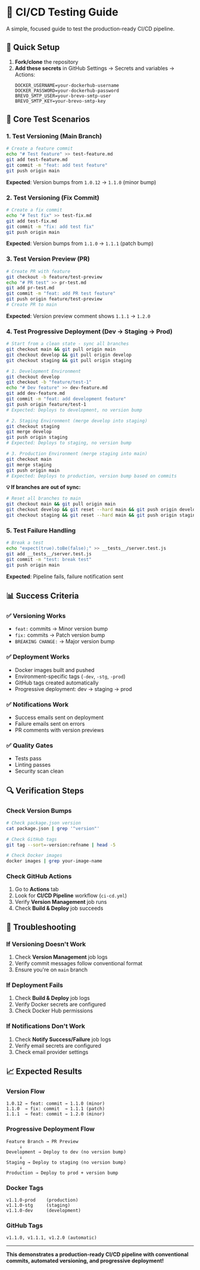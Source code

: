 # 🧪 CI/CD Testing Guide

A simple, focused guide to test the production-ready CI/CD pipeline.

## 🚀 Quick Setup

1. **Fork/clone** the repository
2. **Add these secrets** in GitHub Settings → Secrets and variables → Actions:
   ```
   DOCKER_USERNAME=your-dockerhub-username
   DOCKER_PASSWORD=your-dockerhub-password
   BREVO_SMTP_USER=your-brevo-smtp-user
   BREVO_SMTP_KEY=your-brevo-smtp-key
   ```

## 🎯 Core Test Scenarios

### **1. Test Versioning (Main Branch)**
```bash
# Create a feature commit
echo "# Test feature" >> test-feature.md
git add test-feature.md
git commit -m "feat: add test feature"
git push origin main
```
**Expected**: Version bumps from `1.0.12` → `1.1.0` (minor bump)

### **2. Test Versioning (Fix Commit)**
```bash
# Create a fix commit
echo "# Test fix" >> test-fix.md
git add test-fix.md
git commit -m "fix: add test fix"
git push origin main
```
**Expected**: Version bumps from `1.1.0` → `1.1.1` (patch bump)

### **3. Test Version Preview (PR)**
```bash
# Create PR with feature
git checkout -b feature/test-preview
echo "# PR test" >> pr-test.md
git add pr-test.md
git commit -m "feat: add PR test feature"
git push origin feature/test-preview
# Create PR to main
```
**Expected**: Version preview comment shows `1.1.1` → `1.2.0`

### **4. Test Progressive Deployment (Dev → Staging → Prod)**
```bash
# Start from a clean state - sync all branches
git checkout main && git pull origin main
git checkout develop && git pull origin develop
git checkout staging && git pull origin staging

# 1. Development Environment
git checkout develop
git checkout -b "feature/test-1"
echo "# Dev feature" >> dev-feature.md
git add dev-feature.md
git commit -m "feat: add development feature"
git push origin feature/test-1
# Expected: Deploys to development, no version bump

# 2. Staging Environment (merge develop into staging)
git checkout staging
git merge develop
git push origin staging
# Expected: Deploys to staging, no version bump

# 3. Production Environment (merge staging into main)
git checkout main
git merge staging
git push origin main
# Expected: Deploys to production, version bump based on commits
```

**💡 If branches are out of sync:**
```bash
# Reset all branches to main
git checkout main && git pull origin main
git checkout develop && git reset --hard main && git push origin develop --force
git checkout staging && git reset --hard main && git push origin staging --force
```

### **5. Test Failure Handling**
```bash
# Break a test
echo "expect(true).toBe(false);" >> __tests__/server.test.js
git add __tests__/server.test.js
git commit -m "test: break test"
git push origin main
```
**Expected**: Pipeline fails, failure notification sent

## 📊 Success Criteria

### **✅ Versioning Works**
- `feat:` commits → Minor version bump
- `fix:` commits → Patch version bump
- `BREAKING CHANGE:` → Major version bump

### **✅ Deployment Works**
- Docker images built and pushed
- Environment-specific tags (`-dev`, `-stg`, `-prod`)
- GitHub tags created automatically
- Progressive deployment: dev → staging → prod

### **✅ Notifications Work**
- Success emails sent on deployment
- Failure emails sent on errors
- PR comments with version previews

### **✅ Quality Gates**
- Tests pass
- Linting passes
- Security scan clean

## 🔍 Verification Steps

### **Check Version Bumps**
```bash
# Check package.json version
cat package.json | grep '"version"'

# Check GitHub tags
git tag --sort=-version:refname | head -5

# Check Docker images
docker images | grep your-image-name
```

### **Check GitHub Actions**
1. Go to **Actions** tab
2. Look for **CI/CD Pipeline** workflow (`ci-cd.yml`)
3. Verify **Version Management** job runs
4. Check **Build & Deploy** job succeeds

## 🚨 Troubleshooting

### **If Versioning Doesn't Work**
1. Check **Version Management** job logs
2. Verify commit messages follow conventional format
3. Ensure you're on `main` branch

### **If Deployment Fails**
1. Check **Build & Deploy** job logs
2. Verify Docker secrets are configured
3. Check Docker Hub permissions

### **If Notifications Don't Work**
1. Check **Notify Success/Failure** job logs
2. Verify email secrets are configured
3. Check email provider settings

## 📈 Expected Results

### **Version Flow**
```
1.0.12 → feat: commit → 1.1.0 (minor)
1.1.0  → fix: commit  → 1.1.1 (patch)
1.1.1  → feat: commit → 1.2.0 (minor)
```

### **Progressive Deployment Flow**
```
Feature Branch → PR Preview
     ↓
Development → Deploy to dev (no version bump)
     ↓
Staging → Deploy to staging (no version bump)
     ↓
Production → Deploy to prod + version bump
```

### **Docker Tags**
```
v1.1.0-prod    (production)
v1.1.0-stg     (staging)
v1.1.0-dev     (development)
```

### **GitHub Tags**
```
v1.1.0, v1.1.1, v1.2.0 (automatic)
```

---

**This demonstrates a production-ready CI/CD pipeline with conventional commits, automated versioning, and progressive deployment!**
